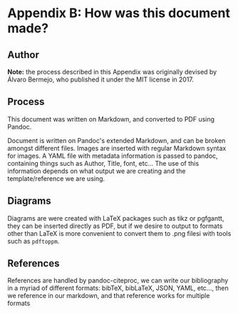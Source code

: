 Appendix B: How was this document made?
=======================================

Author
-------
**Note:** the process described in this Appendix was originally devised by Álvaro
Bermejo, who published it under the MIT license in 2017.


Process
-------
This document was written on Markdown, and converted to PDF
using Pandoc.

Document is written on Pandoc's extended Markdown, and can be broken amongst
different files. Images are inserted with regular Markdown syntax for images.
A YAML file with metadata information is passed to pandoc, containing things
such as Author, Title, font, etc... The use of this information depends on
what output we are creating and the template/reference we are using.


Diagrams
--------
Diagrams are were created with LaTeX packages such as tikz or pgfgantt, they
can be inserted directly as PDF, but if we desire to output to formats other
than LaTeX is more convenient to convert them to .png filesi with tools such
as `pdftoppm`.


References
------------
References are handled by pandoc-citeproc, we can write our bibliography in
a myriad of different formats: bibTeX, bibLaTeX, JSON, YAML, etc..., then
we reference in our markdown, and that reference works for multiple formats

